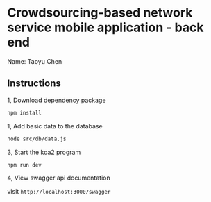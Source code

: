 # Crowdsourcing-based network service mobile application - back end

Name: Taoyu Chen

## Instructions

1, Download dependency package

```bash
npm install
```

1, Add basic data to the database

```bash
node src/db/data.js
```

3, Start the koa2 program

```bash
npm run dev
```

4, View swagger api documentation

visit `http://localhost:3000/swagger`


